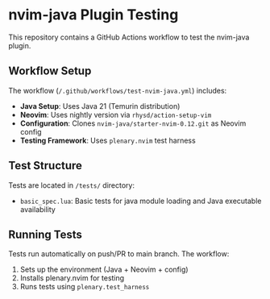 # nvim-java Plugin Testing

This repository contains a GitHub Actions workflow to test the nvim-java plugin.

## Workflow Setup

The workflow (`/.github/workflows/test-nvim-java.yml`) includes:

- **Java Setup**: Uses Java 21 (Temurin distribution)
- **Neovim**: Uses nightly version via `rhysd/action-setup-vim`
- **Configuration**: Clones `nvim-java/starter-nvim-0.12.git` as Neovim config
- **Testing Framework**: Uses `plenary.nvim` test harness

## Test Structure

Tests are located in `/tests/` directory:
- `basic_spec.lua`: Basic tests for java module loading and Java executable availability

## Running Tests

Tests run automatically on push/PR to main branch. The workflow:
1. Sets up the environment (Java + Neovim + config)
2. Installs plenary.nvim for testing
3. Runs tests using `plenary.test_harness`